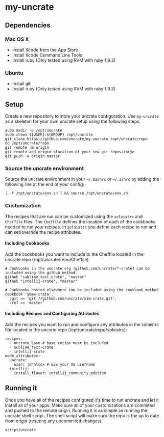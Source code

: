 # my-uncrate

## Dependencies

### Mac OS X

* Install Xcode from the App Store
* Install Xcode Command Line Tools
* Install ruby (Only tested using RVM with ruby 1.9.3)

### Ubuntu

* Install git
* Install ruby (Only tested using RVM with ruby 1.9.3)

## Setup

Create a new repository to store your uncrate configuration.  Use `my-uncrate` as a skeleton for your own uncrate setup using the following steps:

``` shell
sudo mkdir -p /opt/uncrate
sudo chown ${USER}:${GROUP} /opt/uncrate
git clone https://github.com/uncrate/my-uncrate /opt/uncrate/repo
cd /opt/uncrate/repo
git remote rm origin
git remote add origin <location of your new git repository>
git push -u origin master
```

### Source the uncrate environment

Source the uncrate environment in your `~/.bashrc` or `~/.zshrc` by adding the following line at the end of your config:

``` shell
[ -f /opt/uncrate/env.sh ] && source /opt/uncrate/env.sh
```

### Customization

The recipes that are run can be customized using the `soloistrc` and `Cheffile` files.  The `Cheffile` defines the location of each of the cookbooks needed to run your recipes.  In `soloistrc` you define each recipe to run and can set/override the recipe attributes.

#### Including Cookbooks

Add the cookbooks you want to include to the Cheffile located in the uncrate repo (/opt/uncrate/repo/Cheffile):

```
# Cookbooks in the uncrate org (github.com/uncrate/*-crate) can be included using the github method.
github "sublime_text-crate", "master"
github "intellij-crate", "master"

# Cookbooks hosted elsewhere can be included using the cookbook method
cookbook 'some-crate',
  :git => 'git://github.com/uncrate/vim-crate.git',
  :ref => 'master'
```

#### Including Recipes and Configuring Attributes

Add the recipes you want to run and configure any attributes in the soloistrc file located in the uncrate repo (/opt/uncrate/repo/soloistrc):

```
recipes:
  - uncrate_base # base recipe must be included
  - sublime_text-crate
  - intellij-crate
node_attributes:
  uncrate:
    user: johnlcox # use your OS username
  intellij:
    install_flaver: intellij_community_edition
```

## Running it

Once you have all of the recipes configured it's time to run uncrate and let it install all of your apps. Make sure all of your customizations are commited and pushed to the remote origin. Running it is as simple as running the uncrate shell script. The shell script will make sure the repo is the up to date from origin (reseting any uncommited changes).

```
script/uncrate
```
